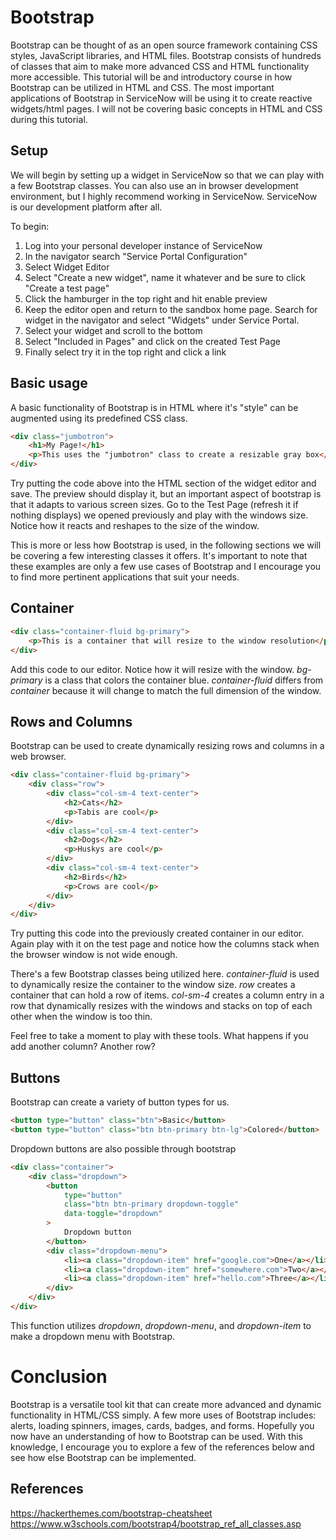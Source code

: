 # Bootstrap

Bootstrap can be thought of as an open source framework containing CSS styles, JavaScript libraries, and HTML files. Bootstrap consists of hundreds of classes that aim to make more advanced CSS and HTML functionality more accessible. This tutorial will be and introductory course in how Bootstrap can be utilized in HTML and CSS. The most important applications of Bootstrap in ServiceNow will be using it to create reactive widgets/html pages. I will not be covering basic concepts in HTML and CSS during this tutorial.

## Setup

We will begin by setting up a widget in ServiceNow so that we can play with a few Bootstrap classes. You can also use an in browser development environment, but I highly recommend working in ServiceNow. ServiceNow is our development platform after all.

To begin:

1. Log into your personal developer instance of ServiceNow
2. In the navigator search "Service Portal Configuration"
3. Select Widget Editor
4. Select "Create a new widget", name it whatever and be sure to click "Create a test page"
5. Click the hamburger in the top right and hit enable preview
6. Keep the editor open and return to the sandbox home page. Search for widget in the navigator and select "Widgets" under Service Portal.
7. Select your widget and scroll to the bottom
8. Select "Included in Pages" and click on the created Test Page
9. Finally select try it in the top right and click a link

## Basic usage

A basic functionality of Bootstrap is in HTML where it's "style" can be augmented using its predefined CSS class.

```html
<div class="jumbotron">
    <h1>My Page!</h1>
    <p>This uses the "jumbotron" class to create a resizable gray box</p>
</div>
```

Try putting the code above into the HTML section of the widget editor and save. The preview should display it, but an important aspect of bootstrap is that it adapts to various screen sizes. Go to the Test Page (refresh it if nothing displays) we opened previously and play with the windows size. Notice how it reacts and reshapes to the size of the window.

This is more or less how Bootstrap is used, in the following sections we will be covering a few interesting classes it offers. It's important to note that these examples are only a few use cases of Bootstrap and I encourage you to find more pertinent applications that suit your needs.

## Container

```html
<div class="container-fluid bg-primary">
    <p>This is a container that will resize to the window resolution</p>
</div>
```

Add this code to our editor. Notice how it will resize with the window. _bg-primary_ is a class that colors the container blue. _container-fluid_ differs from _container_ because it will change to match the full dimension of the window.

## Rows and Columns

Bootstrap can be used to create dynamically resizing rows and columns in a web browser.

```html
<div class="container-fluid bg-primary">
    <div class="row">
        <div class="col-sm-4 text-center">
            <h2>Cats</h2>
            <p>Tabis are cool</p>
        </div>
        <div class="col-sm-4 text-center">
            <h2>Dogs</h2>
            <p>Huskys are cool</p>
        </div>
        <div class="col-sm-4 text-center">
            <h2>Birds</h2>
            <p>Crows are cool</p>
        </div>
    </div>
</div>
```

Try putting this code into the previously created container in our editor. Again play with it on the test page and notice how the columns stack when the browser window is not wide enough.

There's a few Bootstrap classes being utilized here. _container-fluid_ is used to dynamically resize the container to the window size. _row_ creates a container that can hold a row of items. _col-sm-4_ creates a column entry in a row that dynamically resizes with the windows and stacks on top of each other when the window is too thin.

Feel free to take a moment to play with these tools. What happens if you add another column? Another row?

## Buttons

Bootstrap can create a variety of button types for us.

```html
<button type="button" class="btn">Basic</button>
<button type="button" class="btn btn-primary btn-lg">Colored</button>
```

Dropdown buttons are also possible through bootstrap

```html
<div class="container">
    <div class="dropdown">
        <button
            type="button"
            class="btn btn-primary dropdown-toggle"
            data-toggle="dropdown"
        >
            Dropdown button
        </button>
        <div class="dropdown-menu">
            <li><a class="dropdown-item" href="google.com">One</a></li>
            <li><a class="dropdown-item" href="somewhere.com">Two</a></li>
            <li><a class="dropdown-item" href="hello.com">Three</a></li>
        </div>
    </div>
</div>
```

This function utilizes _dropdown_, _dropdown-menu_, and _dropdown-item_ to make a dropdown menu with Bootstrap.

# Conclusion

Bootstrap is a versatile tool kit that can create more advanced and dynamic functionality in HTML/CSS simply. A few more uses of Bootstrap includes: alerts, loading spinners, images, cards, badges, and forms. Hopefully you now have an understanding of how to Bootstrap can be used. With this knowledge, I encourage you to explore a few of the references below and see how else Bootstrap can be implemented.

## References

https://hackerthemes.com/bootstrap-cheatsheet
https://www.w3schools.com/bootstrap4/bootstrap_ref_all_classes.asp
